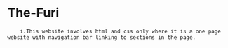 # The-Furi
        i.This website involves html and css only where it is a one page website with navigation bar linking to sections in the page.
